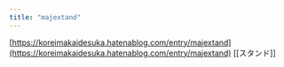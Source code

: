 ```yaml
---
title: "majextand"
---
```


[https://koreimakaidesuka.hatenablog.com/entry/majextand](https://koreimakaidesuka.hatenablog.com/entry/majextand)
[[スタンド]]
